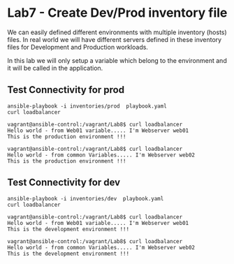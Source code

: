 # Lab7 - Create Dev/Prod inventory file

We can easily defined different environments with multiple inventory (hosts) files. In real world we will have different servers defined in these inventory files for Development and Production workloads.

In this lab we will only setup a variable which belong to the environment and it will be called in the application. 

## Test Connectivity for prod 
```
ansible-playbook -i inventories/prod  playbook.yaml 
curl loadbalancer

vagrant@ansible-control:/vagrant/Lab8$ curl loadbalancer
Hello world - from Web01 variable..... I'm Webserver web01
This is the production environment !!!

vagrant@ansible-control:/vagrant/Lab8$ curl loadbalancer
Hello world - from common Variables..... I'm Webserver web02
This is the production environment !!!

```

## Test Connectivity for dev 
```
ansible-playbook -i inventories/dev  playbook.yaml 
curl loadbalancer

vagrant@ansible-control:/vagrant/Lab8$ curl loadbalancer
Hello world - from Web01 variable..... I'm Webserver web01
This is the development environment !!!

vagrant@ansible-control:/vagrant/Lab8$ curl loadbalancer
Hello world - from common Variables..... I'm Webserver web02
This is the development environment !!!

```